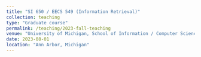 ```yaml
---
title: "SI 650 / EECS 549 (Information Retrieval)"
collection: teaching
type: "Graduate course"
permalink: /teaching/2023-fall-teaching
venue: "University of Michigan, School of Information / Computer Science and Engineering"
date: 2023-08-01
location: "Ann Arbor, Michigan"
---
```



